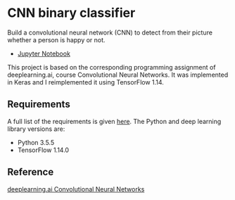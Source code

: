 # CNN binary classifier

Build a convolutional neural network (CNN) to detect from their picture whether a person is happy or not.
*	[Jupyter Notebook](https://nbviewer.jupyter.org/github/vgkortsas/CNNs_projects/blob/master/CNN_binary_classifier/CNN_binary_classifier.ipynb)

This project is based on the corresponding programming assignment of deeplearning.ai, course Convolutional Neural Networks. It was implemented in Keras and I reimplemented it using TensorFlow 1.14.

## Requirements
A full list of the requirements is given [here](https://github.com/vgkortsas/CNNs_projects/blob/master/CNN_binary_classifier/requirements.txt). The Python and deep learning library versions are:
- Python 3.5.5
- TensorFlow 1.14.0

## Reference
[deeplearning.ai Convolutional Neural Networks](https://www.coursera.org/learn/convolutional-neural-networks?specialization=deep-learning)